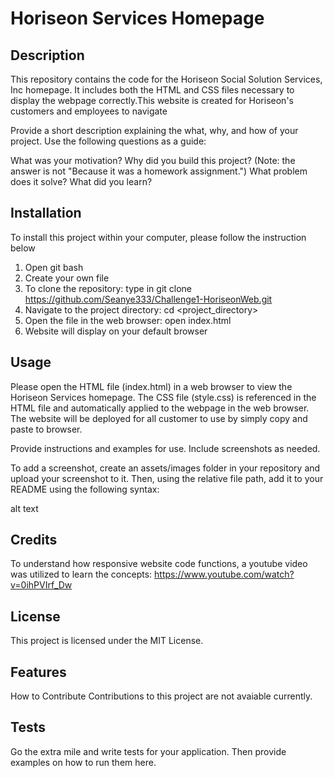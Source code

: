 # Horiseon Services Homepage
## Description
This repository contains the code for the Horiseon Social Solution Services, Inc homepage. It includes both the HTML and CSS files necessary to display the webpage correctly.This website is created for Horiseon's customers and employees to navigate

Provide a short description explaining the what, why, and how of your project. Use the following questions as a guide:

What was your motivation?
Why did you build this project? (Note: the answer is not "Because it was a homework assignment.")
What problem does it solve?
What did you learn?
## Installation
To install this project within your computer, please follow the instruction below

1. Open git bash
2. Create your own file
3. To clone the repository: type in git clone https://github.com/Seanye333/Challenge1-HoriseonWeb.git
4. Navigate to the project directory: cd <project_directory>
5. Open the file in the web browser: open index.html
6. Website will display on your default browser

## Usage
Please open the HTML file (index.html) in a web browser to view the Horiseon Services homepage. The CSS file (style.css) is referenced in the HTML file and automatically applied to the webpage in the web browser. The website will be deployed for all customer to use by simply copy and paste to browser.

Provide instructions and examples for use. Include screenshots as needed.

To add a screenshot, create an assets/images folder in your repository and upload your screenshot to it. Then, using the relative file path, add it to your README using the following syntax:

alt text

## Credits
To understand how responsive website code functions, a youtube video was utilized to learn the concepts: https://www.youtube.com/watch?v=0ihPVIrf_Dw

## License
This project is licensed under the MIT License.

## Features
How to Contribute
Contributions to this project are not avaiable currently.

## Tests
Go the extra mile and write tests for your application. Then provide examples on how to run them here.